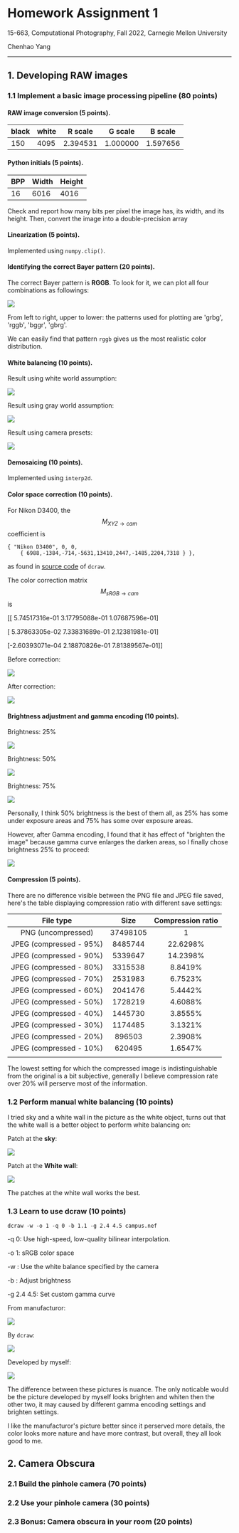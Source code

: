 # Homework Assignment 1

15-663, Computational Photography, Fall 2022, Carnegie Mellon University

Chenhao Yang

---

## 1. Developing RAW images

### 1.1 Implement a basic image processing pipeline (80 points)

#### RAW image conversion (5 points).

| black | white | R scale  | G scale  | B scale  |
| ----- | ----- | -------- | -------- | -------- |
| 150   | 4095  | 2.394531 | 1.000000 | 1.597656 |

#### Python initials (5 points).

| BPP  | Width | Height |
| ---- | ----- | ------ |
| 16   | 6016  | 4016   |

Check and report how many bits per pixel the image has, its width, and its height. Then, convert the image into a double-precision array

#### Linearization (5 points).

Implemented using `numpy.clip()`.

#### Identifying the correct Bayer pattern (20 points).

The correct Bayer pattern is **RGGB**. To look for it, we can plot all four combinations as followings:

![](data/bayer.jpg)

From left to right, upper to lower: the patterns used for plotting are 'grbg', 'rggb', 'bggr', 'gbrg'.

We can easily find that pattern `rggb` gives us the most realistic color distribution.

#### White balancing (10 points).

Result using white world assumption:

![](data/AWB_white.jpg)

Result using gray world assumption:

![](data/AWB_gray.jpg)

Result using camera presets:

![](data/final90.jpeg)





#### Demosaicing (10 points).

Implemented using `interp2d`.

#### Color space correction (10 points).

For Nikon D3400, the $$M_{XYZ→cam}$$ coefficient is 

```
{ "Nikon D3400", 0, 0,
	{ 6988,-1384,-714,-5631,13410,2447,-1485,2204,7318 } },
```

as found in [source code](https://github.com/ImageMagick/dcraw/blob/e95250991368bd8bd89828ebbd2e41456e5ba4fd/dcraw.c#L7625) of `dcraw`.

The color correction matrix $$M_{sRGB→cam}$$ is 

[[ 5.74517316e-01  3.17795088e-01  1.07687596e-01] 

[ 5.37863305e-02  7.33831689e-01  2.12381981e-01]

 [-2.60393071e-04  2.18870826e-01  7.81389567e-01]]

Before correction:

![](data/cam_RGB.jpg)

After correction:

![](data/sRGB.jpg)

#### Brightness adjustment and gamma encoding (10 points).

Brightness: 25%

![](data/b25.jpg)

Brightness: 50%

![](data/b50.jpg)

Brightness: 75%

![](data/b75.jpg)

Personally, I think 50% brightness is the best of them all, as 25% has some under exposure areas and 75% has some over exposure areas.



However, after Gamma encoding, I found that it has effect of "brighten the image" because gamma curve enlarges the darken areas, so I finally chose brightness 25% to proceed:

![](data/gamma.jpg)

#### Compression (5 points).

There are no difference visible between the PNG file and JPEG file saved, here's the table displaying compression ratio with different save settings:

|        File type        |   Size   | Compression ratio |
| :---------------------: | :------: | :---------------: |
|   PNG (uncompressed)    | 37498105 |         1         |
| JPEG (compressed - 95%) | 8485744  |     22.6298%      |
| JPEG (compressed - 90%) | 5339647  |     14.2398%      |
| JPEG (compressed - 80%) | 3315538  |      8.8419%      |
| JPEG (compressed - 70%) | 2531983  |      6.7523%      |
| JPEG (compressed - 60%) | 2041476  |      5.4442%      |
| JPEG (compressed - 50%) | 1728219  |      4.6088%      |
| JPEG (compressed - 40%) | 1445730  |      3.8555%      |
| JPEG (compressed - 30%) | 1174485  |      3.1321%      |
| JPEG (compressed - 20%) |  896503  |      2.3908%      |
| JPEG (compressed - 10%) |  620495  |      1.6547%      |
|                         |          |                   |

The lowest setting for which the compressed image is indistinguishable from the original is a bit subjective, generally I believe compression rate over 20% will perserve most of the information.

### 1.2 Perform manual white balancing (10 points)

I tried sky and a white wall in the picture as the white object, turns out that the white wall is a better object to perform white balancing on:

Patch at the **sky**:

![](data/manual_WB0.jpg)

Patch at the **White wall**:

![](data/manual_WB2.jpg)

The patches at the white wall works the best.

### 1.3 Learn to use dcraw (10 points)

```shell
dcraw -w -o 1 -q 0 -b 1.1 -g 2.4 4.5 campus.nef
```

-q 0: Use high-speed, low-quality bilinear interpolation.

-o 1: sRGB color space

-w : Use the white balance specified by the camera

-b <num>:  Adjust brightness

-g 2.4 4.5: Set custom gamma curve

From manufacturor:

![](data/campus.jpg)

By `dcraw`:

![](data/campus_dcraw.jpg)

Developed by myself:

![](data/final90.jpeg)



The difference between these pictures is nuance. The only noticable would be the picture developed by myself looks brighten and whiten then the other two, it may caused by different gamma encoding settings and brighten settings.

I like the manufacturor's picture better since it perserved more details, the color looks more nature and have more contrast, but overall, they all look good to me.	

## 2. Camera Obscura



### 2.1 Build the pinhole camera (70 points)

### 2.2 Use your pinhole camera (30 points)

### 2.3 Bonus: Camera obscura in your room (20 points)
